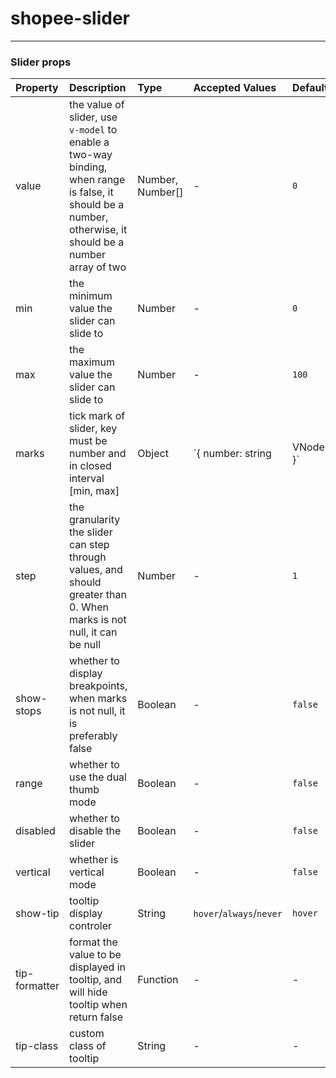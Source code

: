 # shopee-slider
---

### Slider props
| Property | Description | Type | Accepted Values | Default |
|:--|:--|:--|:--|:--|
| value | the value of slider, use `v-model` to enable a two-way binding, when range is false, it should be a number, otherwise, it should be a number array of two | Number, Number[] | - | `0` |
| min | the minimum value the slider can slide to | Number | - | `0` |
| max | the maximum value the slider can slide to | Number | - | `100` |
| marks | tick mark of slider, key must be number and in closed interval [min, max] | Object | `{ number: string|VNode }` | - |
| step | the granularity the slider can step through values, and should greater than 0. When marks is not null, it can be null | Number | - | `1` |
| show-stops | whether to display breakpoints, when marks is not null, it is preferably false | Boolean | - | `false` |
| range | whether to use the dual thumb mode | Boolean | - | `false` |
| disabled | whether to disable the slider | Boolean | - | `false` |
| vertical | whether is vertical mode | Boolean | - | `false` |
| show-tip | tooltip display controler | String | `hover`/`always`/`never` | `hover` |
| tip-formatter | format the value to be displayed in tooltip, and will hide tooltip when return false | Function | - | - |
| tip-class | custom class of tooltip | String | - | - |
